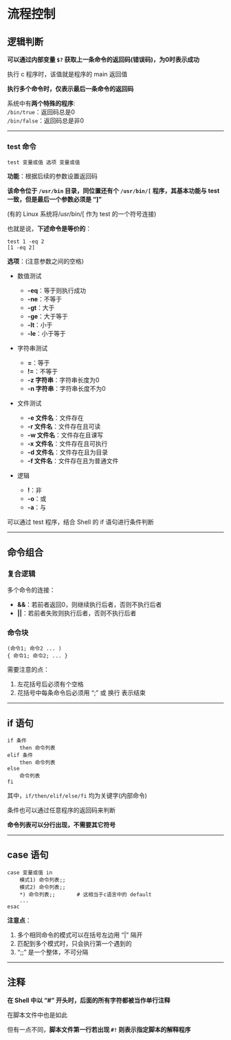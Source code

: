 # 流程控制
## 逻辑判断
**可以通过内部变量 `$?` 获取上一条命令的返回码(错误码)，为0时表示成功**  

执行 c 程序时，该值就是程序的 main 返回值  

**执行多个命令时，仅表示最后一条命令的返回码**  

系统中有**两个特殊的程序**:  
`/bin/true`：返回码总是0  
`/bin/false`：返回码总是非0  

-----------------
### test 命令
``` Shell
test 变量或值 选项 变量或值
```

**功能**：根据后续的参数设置返回码  

**该命令位于 `/usr/bin` 目录，同位置还有个 `/usr/bin/[` 程序，其基本功能与 test 一致，但是最后一个参数必须是 “]”**  

(有的 Linux 系统将/usr/bin/[ 作为 test 的一个符号连接)  

也就是说，**下述命令是等价的**：  
``` Shell
test 1 -eq 2
[1 -eq 2]
```

**选项**：(注意参数之间的空格)  
* 数值测试  
  * **-eq**：等于则执行成功  
  * **-ne**：不等于  
  * **-gt**：大于  
  * **-ge**：大于等于  
  * **-lt**：小于  
  * **-le**：小于等于  

* 字符串测试
  * **=**：等于  
  * **!=**：不等于  
  * **-z 字符串**：字符串长度为0  
  * **-n 字符串**：字符串长度不为0  

* 文件测试
  * **-e 文件名**：文件存在  
  * **-r 文件名**：文件存在且可读  
  * **-w 文件名**：文件存在且课写  
  * **-x 文件名**：文件存在且可执行  
  * **-d 文件名**：文件存在且为目录  
  * **-f 文件名**：文件存在且为普通文件  

* 逻辑
  * **!**：非  
  * **-o**：或  
  * **-a**：与  

可以通过 test 程序，结合 Shell 的 if 语句进行条件判断  

-----------------
## 命令组合
### 复合逻辑
多个命令的连接：  
* **&&**：若前者返回0，则继续执行后者，否则不执行后者  
* **||**：若前者失败则执行后者，否则不执行后者  

### 命令块
``` Shell
(命令1; 命令2 ... )
{ 命令1; 命令2; ... }
```

需要注意的点：  
1. 左花括号后必须有个空格  
2. 花括号中每条命令后必须用 “;” 或 换行 表示结束  

-----------------
## if 语句
``` Shell
if 条件
    then 命令列表
elif 条件
    then 命令列表
else
    命令列表
fi
```
其中，`if/then/elif/else/fi` 均为关键字(内部命令)  

条件也可以通过任意程序的返回码来判断  

**命令列表可以分行出现，不需要其它符号**  

--------------------
## case 语句
``` Shell
case 变量或值 in
    模式1) 命令列表;;
    模式2) 命令列表;;
    *) 命令列表;;       # 这相当于c语言中的 default
    ...
esac
```

**注意点**：  
1. 多个相同命令的模式可以在括号左边用 “|” 隔开  
2. 匹配到多个模式时，只会执行第一个遇到的  
3. “;;” 是一个整体，不可分隔  

--------------------
## 注释
**在 Shell 中以 “#” 开头时，后面的所有字符都被当作单行注释**  

在脚本文件中也是如此  

但有一点不同，**脚本文件第一行若出现 `#!` 则表示指定脚本的解释程序**  